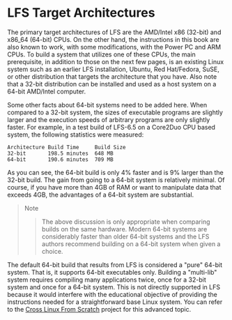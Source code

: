 # LFS Target Architectures

The primary target architectures of LFS are the AMD/Intel x86 (32-bit) and x86_64 (64-bit) CPUs. On the other hand, the instructions in this book are also known to work, with some modifications, with the Power PC and ARM CPUs. To build a system that utilizes one of these CPUs, the main prerequisite, in addition to those on the next few pages, is an existing Linux system such as an earlier LFS installation, Ubuntu, Red Hat/Fedora, SuSE, or other distribution that targets the architecture that you have. Also note that a 32-bit distribution can be installed and used as a host system on a 64-bit AMD/Intel computer.

Some other facts about 64-bit systems need to be added here. When compared to a 32-bit system, the sizes of executable programs are slightly larger and the execution speeds of arbitrary programs are only slightly faster. For example, in a test build of LFS-6.5 on a Core2Duo CPU based system, the following statistics were measured:

```text
Architecture Build Time     Build Size
32-bit       198.5 minutes  648 MB
64-bit       190.6 minutes  709 MB
```

As you can see, the 64-bit build is only 4% faster and is 9% larger than the 32-bit build. The gain from going to a 64-bit system is relatively minimal. Of course, if you have more than 4GB of RAM or want to manipulate data that exceeds 4GB, the advantages of a 64-bit system are substantial.

> Note
>
> > The above discussion is only appropriate when comparing builds on the same hardware. Modern 64-bit systems are considerably faster than older 64-bit systems and the LFS authors recommend building on a 64-bit system when given a choice.

The default 64-bit build that results from LFS is considered a "pure" 64-bit system. That is, it supports 64-bit executables only. Building a "multi-lib" system requires compiling many applications twice, once for a 32-bit system and once for a 64-bit system. This is not directly supported in LFS because it would interfere with the educational objective of providing the instructions needed for a straightforward base Linux system. You can refer to the [Cross Linux From Scratch](http://trac.clfs.org/) project for this advanced topic.
